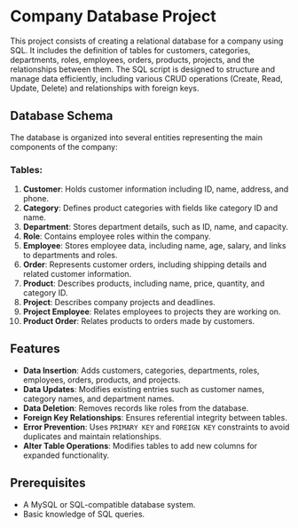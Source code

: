 # Company Database Project

This project consists of creating a relational database for a company using SQL. It includes the definition of tables for customers, categories, departments, roles, employees, orders, products, projects, and the relationships between them. The SQL script is designed to structure and manage data efficiently, including various CRUD operations (Create, Read, Update, Delete) and relationships with foreign keys.

## Database Schema

The database is organized into several entities representing the main components of the company:

### Tables:

1. **Customer**: Holds customer information including ID, name, address, and phone.
2. **Category**: Defines product categories with fields like category ID and name.
3. **Department**: Stores department details, such as ID, name, and capacity.
4. **Role**: Contains employee roles within the company.
5. **Employee**: Stores employee data, including name, age, salary, and links to departments and roles.
6. **Order**: Represents customer orders, including shipping details and related customer information.
7. **Product**: Describes products, including name, price, quantity, and category ID.
8. **Project**: Describes company projects and deadlines.
9. **Project Employee**: Relates employees to projects they are working on.
10. **Product Order**: Relates products to orders made by customers.

## Features

- **Data Insertion**: Adds customers, categories, departments, roles, employees, orders, products, and projects.
- **Data Updates**: Modifies existing entries such as customer names, category names, and department names.
- **Data Deletion**: Removes records like roles from the database.
- **Foreign Key Relationships**: Ensures referential integrity between tables.
- **Error Prevention**: Uses `PRIMARY KEY` and `FOREIGN KEY` constraints to avoid duplicates and maintain relationships.
- **Alter Table Operations**: Modifies tables to add new columns for expanded functionality.

## Prerequisites

- A MySQL or SQL-compatible database system.
- Basic knowledge of SQL queries.
